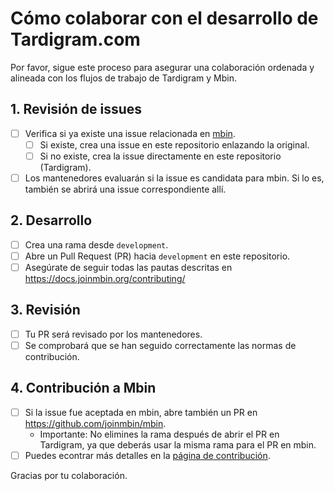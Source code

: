 # Cómo colaborar con el desarrollo de Tardigram.com

Por favor, sigue este proceso para asegurar una colaboración ordenada y alineada con los flujos de trabajo de Tardigram y Mbin.

## 1. Revisión de issues

- [ ] Verifica si ya existe una issue relacionada en [mbin](https://github.com/joinmbin/mbin).
  - [ ] Si existe, crea una issue en este repositorio enlazando la original.
  - [ ] Si no existe, crea la issue directamente en este repositorio (Tardigram).
- [ ] Los mantenedores evaluarán si la issue es candidata para mbin. Si lo es, también se abrirá una issue correspondiente allí.

## 2. Desarrollo

- [ ] Crea una rama desde `development`.
- [ ] Abre un Pull Request (PR) hacia `development` en este repositorio.
- [ ] Asegúrate de seguir todas las pautas descritas en https://docs.joinmbin.org/contributing/

## 3. Revisión

- [ ] Tu PR será revisado por los mantenedores.
- [ ] Se comprobará que se han seguido correctamente las normas de contribución.

## 4. Contribución a Mbin

- [ ] Si la issue fue aceptada en mbin, abre también un PR en https://github.com/joinmbin/mbin.
  - Importante: No elimines la rama después de abrir el PR en Tardigram, ya que deberás usar la misma rama para el PR en mbin.
- [ ] Puedes econtrar más detalles en la [página de contribución](docs/03-contributing).

Gracias por tu colaboración.
